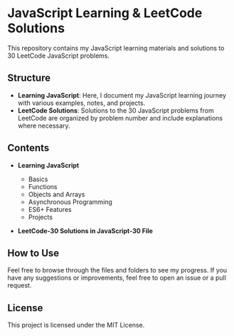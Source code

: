 # JavaScript Learning & LeetCode Solutions

This repository contains my JavaScript learning materials and solutions to 30 LeetCode JavaScript problems.

## Structure

- **Learning JavaScript**: Here, I document my JavaScript learning journey with various examples, notes, and projects.
- **LeetCode Solutions**: Solutions to the 30 JavaScript problems from LeetCode are organized by problem number and include explanations where necessary.

## Contents

- **Learning JavaScript**
  - Basics
  - Functions
  - Objects and Arrays
  - Asynchronous Programming
  - ES6+ Features
  - Projects

- **LeetCode-30 Solutions in JavaScript-30 File**

## How to Use

Feel free to browse through the files and folders to see my progress. If you have any suggestions or improvements, feel free to open an issue or a pull request.

## License

This project is licensed under the MIT License.
